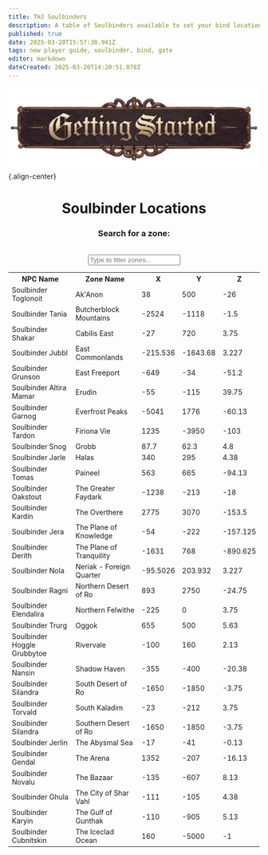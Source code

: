 ```yaml
---
title: THJ Soulbinders
description: A table of Soulbinders available to set your bind location across Norrath!
published: true
date: 2025-03-20T15:57:38.941Z
tags: new player guide, soulbinder, bind, gate
editor: markdown
dateCreated: 2025-03-20T14:20:51.078Z
---
```


![gettingstartedbanner.webp](/gettingstartedbanner.webp){.align-center}  
<div align='center'>
<div class="search-container">
    <h1>Soulbinder Locations</h1>
    <h3>Search for a zone:</h3><br>
    <input type="text" id="searchInput" onkeyup="searchTable()" placeholder="Type to filter zones...">
</div>
<table id="soulbinderTable">
    <tr>
            <th>NPC Name</th>
            <th>Zone Name</th>
            <th>X</th>
            <th>Y</th>
            <th>Z</th>
        </tr>
        <tr>
            <td>Soulbinder Toglonoit</td>
            <td>Ak'Anon</td>
            <td>38</td>
            <td>500</td>
            <td>-26</td>
        </tr>
        <tr>
            <td>Soulbinder Tania</td>
            <td>Butcherblock Mountains</td>
            <td>-2524</td>
            <td>-1118</td>
            <td>-1.5</td>
        </tr>
        <tr>
            <td>Soulbinder Shakar</td>
            <td>Cabilis East</td>
            <td>-27</td>
            <td>720</td>
            <td>3.75</td>
        </tr>
        <tr>
            <td>Soulbinder Jubbl</td>
            <td>East Commonlands</td>
            <td>-215.536</td>
            <td>-1643.68</td>
            <td>3.227</td>
        </tr>
        <tr>
            <td>Soulbinder Grunson</td>
            <td>East Freeport</td>
            <td>-649</td>
            <td>-34</td>
            <td>-51.2</td>
        </tr>
        <tr>
            <td>Soulbinder Altira Mamar</td>
            <td>Erudin</td>
            <td>-55</td>
            <td>-115</td>
            <td>39.75</td>
        </tr>
        <tr>
            <td>Soulbinder Garnog</td>
            <td>Everfrost Peaks</td>
            <td>-5041</td>
            <td>1776</td>
            <td>-60.13</td>
        </tr>
        <tr>
            <td>Soulbinder Tardon</td>
            <td>Firiona Vie</td>
            <td>1235</td>
            <td>-3950</td>
            <td>-103</td>
        </tr>
        <tr>
            <td>Soulbinder Snog</td>
            <td>Grobb</td>
            <td>87.7</td>
            <td>62.3</td>
            <td>4.8</td>
        </tr>
        <tr>
            <td>Soulbinder Jarle</td>
            <td>Halas</td>
            <td>340</td>
            <td>295</td>
            <td>4.38</td>
        </tr>
        <tr>
            <td>Soulbinder Tomas</td>
            <td>Paineel</td>
            <td>563</td>
            <td>665</td>
            <td>-94.13</td>
        </tr>
        <tr>
            <td>Soulbinder Oakstout</td>
            <td>The Greater Faydark</td>
            <td>-1238</td>
            <td>-213</td>
            <td>-18</td>
        </tr>
        <tr>
            <td>Soulbinder Kardin</td>
            <td>The Overthere</td>
            <td>2775</td>
            <td>3070</td>
            <td>-153.5</td>
        </tr>
        <tr>
            <td>Soulbinder Jera</td>
            <td>The Plane of Knowledge</td>
            <td>-54</td>
            <td>-222</td>
            <td>-157.125</td>
        </tr>
        <tr>
            <td>Soulbinder Derith</td>
            <td>The Plane of Tranquility</td>
            <td>-1631</td>
            <td>768</td>
            <td>-890.625</td>
        </tr>
        <!-- Added missing Soulbinders -->
        <tr>
            <td>Soulbinder Nola</td>
            <td>Neriak - Foreign Quarter</td>
            <td>-95.5026</td>
            <td>203.932</td>
            <td>3.227</td>
        </tr>
        <tr>
            <td>Soulbinder Ragni</td>
            <td>Northern Desert of Ro</td>
            <td>893</td>
            <td>2750</td>
            <td>-24.75</td>
        </tr>
        <tr>
            <td>Soulbinder Elendalira</td>
            <td>Northern Felwithe</td>
            <td>-225</td>
            <td>0</td>
            <td>3.75</td>
        </tr>
        <tr>
            <td>Soulbinder Trurg</td>
            <td>Oggok</td>
            <td>655</td>
            <td>500</td>
            <td>5.63</td>
        </tr>
        <tr>
            <td>Soulbinder Hoggle Grubbytoe</td>
            <td>Rivervale</td>
            <td>-100</td>
            <td>160</td>
            <td>2.13</td>
        </tr>
        <tr>
            <td>Soulbinder Nansin</td>
            <td>Shadow Haven</td>
            <td>-355</td>
            <td>-400</td>
            <td>-20.38</td>
        </tr>
        <tr>
            <td>Soulbinder Silandra</td>
            <td>South Desert of Ro</td>
            <td>-1650</td>
            <td>-1850</td>
            <td>-3.75</td>
        </tr>
        <tr>
            <td>Soulbinder Torvald</td>
            <td>South Kaladim</td>
            <td>-23</td>
            <td>-212</td>
            <td>3.75</td>
        </tr>
        <tr>
            <td>Soulbinder Silandra</td>
            <td>Southern Desert of Ro</td>
            <td>-1650</td>
            <td>-1850</td>
            <td>-3.75</td>
        </tr>
        <tr>
            <td>Soulbinder Jerlin</td>
            <td>The Abysmal Sea</td>
            <td>-17</td>
            <td>-41</td>
            <td>-0.13</td>
        </tr>
        <tr>
            <td>Soulbinder Gendal</td>
            <td>The Arena</td>
            <td>1352</td>
            <td>-207</td>
            <td>-16.13</td>
        </tr>
        <tr>
            <td>Soulbinder Novalu</td>
            <td>The Bazaar</td>
            <td>-135</td>
            <td>-607</td>
            <td>8.13</td>
        </tr>
        <tr>
            <td>Soulbinder Ghula</td>
            <td>The City of Shar Vahl</td>
            <td>-111</td>
            <td>-105</td>
            <td>4.38</td>
        </tr>
        <tr>
            <td>Soulbinder Karyin</td>
            <td>The Gulf of Gunthak</td>
            <td>-110</td>
            <td>-905</td>
            <td>5.13</td>
        </tr>
        <tr>
            <td>Soulbinder Cubnitskin</td>
            <td>The Iceclad Ocean</td>
            <td>160</td>
            <td>-5000</td>
            <td>-1</td>
        </tr>
    </table>
</div>